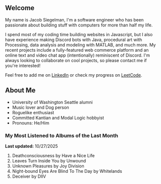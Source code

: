 
## Welcome
My name is Jacob Siegelman, I'm a software engineer who has been passionate about building stuff with computers for more than half my life.

I spend most of my coding time building websites in Javascript, but I also have experience making Discord bots with Java, procedural art with Processing, data analysis and modeling with MATLAB, and much more. My recent projects include a fully-featured web commerce platform and an online text and video chat app (intentionally) reminiscent of Discord. I'm always looking to collaborate on cool projects, so please contact me if you're interested!

Feel free to add me on [LinkedIn](https://www.linkedin.com/in/jacob-siegelman/) or check my progress on [LeetCode](https://leetcode.com/jsiegelman/).

## About Me
- University of Washington Seattle alumni
- Music lover and Dog person
- Roguelike enthusiast
- Committed Kantian and Modal Logic hobbyist
- Pronouns: He/Him

### My Most Listened to Albums of the Last Month
**Last updated:** 10/27/2025 <!-- lfm -->   
1. <!-- lfm -->Deathconsciousness by Have a Nice Life  
2. <!-- lfm -->Leaves Turn Inside You by Unwound  
3. <!-- lfm -->Unknown Pleasures by Joy Division  
4. <!-- lfm -->Night-bound Eyes Are Blind To The Day by Whitelands  
5. <!-- lfm -->Deceiver by DIIV  
